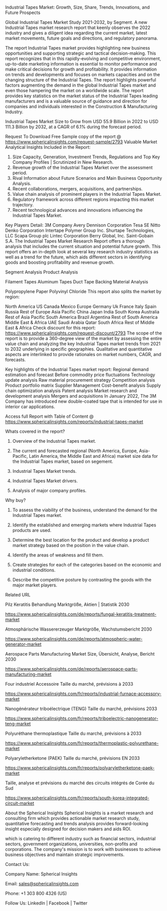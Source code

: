 Industrial Tapes Market: Growth, Size, Share, Trends, Innovations, and Future Prospects
 

Global Industrial Tapes Market Study 2021-2032, by Segment. A new Industrial Tapes market research report that keenly observes the 2022 industry and gives a diligent idea regarding the current market, latest market movements, future goals and directions, and regulatory panorama.

The report Industrial Tapes market provides highlighting new business opportunities and supporting strategic and tactical decision-making. This report recognizes that in this rapidly-evolving and competitive environment, up-to-date marketing information is essential to monitor performance and make critical decisions for growth and profitability. It provides information on trends and developments and focuses on markets capacities and on the changing structure of the Industrial Tapes. The report highlights powerful factors augmenting the demand in the global Industrial Tapes market and even those hampering the market on a worldwide scale. The report provides key statistics on the market status of the Industrial Tapes leading manufacturers and is a valuable source of guidance and direction for companies and individuals interested in the Construction & Manufacturing Industry.

Industrial Tapes Market Size to Grow from USD 55.9 Billion in 2022 to USD 111.3 Billion by 2032, at a CAGR of 6.1% during the forecast period.

Request To Download Free Sample copy of the report @ https://www.sphericalinsights.com/request-sample/2793
Valuable Market Analytical Insights Included in the Report:

1. Size Capacity, Generation, Investment Trends, Regulations and Top Key Company Profiles | Scrutinized in New Research.
2. Revenue growth of the Industrial Tapes Market over the assessment period.
3. Rival Information about Future Scenarios and Main Business Opportunity Analysis.
4. Recent collaborations, mergers, acquisitions, and partnerships.
5. Value chain analysis of prominent players in the Industrial Tapes Market.
6. Regulatory framework across different regions impacting this market trajectory.
7. Recent technological advances and innovations influencing the Industrial Tapes Market.

Key Players Detail:
3M Company
Avery Dennison Corporation
Tesa SE
Nitto Denko Corporation
Intertape Polymer Group Inc.
Shurtape Technologies, LLC
Scapa Group plc
Lintec Corporation
Berry Global, Inc.
Saint-Gobain S.A.
The Industrial Tapes Market Research Report offers a thorough analysis that includes the current situation and potential future growth. This report offers an in-depth look at several key research industry statistics as well as a trend for the future, which aids different sectors in identifying goods and boosting profitability and revenue growth.

Segment Analysis
Product Analysis

Filament Tapes
Aluminum Tapes
Duct Tape
Backing Material Analysis

Polypropylene
Paper
Polyvinyl Chloride
This report also splits the market by region:

North America
US
Canada
Mexico
Europe
Germany
Uk
France
Italy
Spain
Russia
Rest of Europe
Asia Pacific
China
Japan
India
South Korea
Australia
Rest of Asia Pacific
South America
Brazil
Argentina
Rest of South America
Middle East & Africa
UAE
Saudi Arabia
Qatar
South Africa
Rest of Middle East & Africa
Check discount for this report: https://www.sphericalinsights.com/request-discount/2793
The scope of the report is to provide a 360-degree view of the market by assessing the entire value chain and analyzing the key Industrial Tapes market trends from 2021 to 2032 underlying in specific geographies. Qualitative and quantitative aspects are interlinked to provide rationales on market numbers, CAGR, and forecasts.

Key highlights of the Industrial Tapes market report:
Regional demand estimation and forecast
Before commodity price fluctuations
Technology update analysis
Raw material procurement strategy
Competition analysis
Product portfolio matrix
Supplier Management
Cost-benefit analysis
Supply chain optimization analysis
Patent analysis
Market research and development analysis
Mergers and acquisitions
In January 2022, The 3M Company has introduced new double-coated tape that is intended for use in interior car applications.

Access full Report with Table of Content @ https://www.sphericalinsights.com/reports/industrial-tapes-market
 
Whats covered in the report?
1. Overview of the Industrial Tapes market.

2. The current and forecasted regional (North America, Europe, Asia-Pacific, Latin America, the Middle East and Africa) market size data for the Industrial Tapes market, based on segement.

3. Industrial Tapes Market trends.

4. Industrial Tapes Market drivers.

5. Analysis of major company profiles.

 

Why buy?
1. To assess the viability of the business, understand the demand for the Industrial Tapes market.

2. Identify the established and emerging markets where Industrial Tapes products are used.

3. Determine the best location for the product and develop a product market strategy based on the position in the value chain.

4. Identify the areas of weakness and fill them.

5. Create strategies for each of the categories based on the economic and industrial conditions.

6. Describe the competitive posture by contrasting the goods with the major market players.

 

Related URL

Pilz Keratitis Behandlung Marktgröße, Aktien | Statistik 2030

https://www.sphericalinsights.com/de/reports/fungal-keratitis-treatment-market

 

Atmosphärische Wassererzeuger Marktgröße, Wachstumsbericht 2030

https://www.sphericalinsights.com/de/reports/atmospheric-water-generator-market

 

Aerospace Parts Manufacturing Market Size, Übersicht, Analyse, Bericht 2030

https://www.sphericalinsights.com/de/reports/aerospace-parts-manufacturing-market

 

Four industriel Accessoire Taille du marché, prévisions à 2033

https://www.sphericalinsights.com/fr/reports/industrial-furnace-accessory-market

 

Nanogénérateur triboélectrique (TENG) Taille du marché, prévisions 2033

https://www.sphericalinsights.com/fr/reports/triboelectric-nanogenerator-teng-market

 

Polyuréthane thermoplastique Taille du marché, prévisions à 2033

https://www.sphericalinsights.com/fr/reports/thermoplastic-polyurethane-market

 

Polyaryletherketone (PAEK) Taille du marché, prévisions EN 2033

https://www.sphericalinsights.com/fr/reports/polyaryletherketone-paek-market

 

Taille, analyse et prévisions du marché des circuits intégrés de Corée du Sud

https://www.sphericalinsights.com/fr/reports/south-korea-integrated-circuit-market

 

About the Spherical Insights
Spherical Insights is a market research and consulting firm which provides actionable market research study, quantitative forecasting and trends analysis provides forward-looking insight especially designed for decision makers and aids ROI.

which is catering to different industry such as financial sectors, industrial sectors, government organizations, universities, non-profits and corporations. The company's mission is to work with businesses to achieve business objectives and maintain strategic improvements.

Contact Us:

Company Name: Spherical Insights

Email: sales@sphericalinsights.com

Phone: +1 303 800 4326 (US)

Follow Us: LinkedIn | Facebook | Twitter
